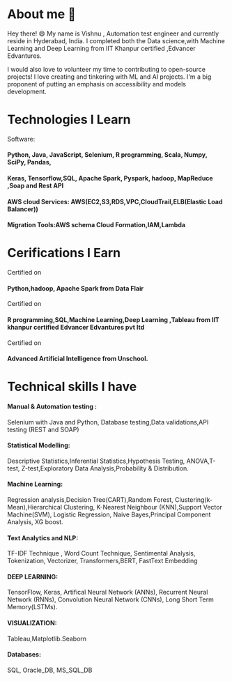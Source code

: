 # About me  👋

Hey there! 😄 My name is Vishnu , Automation test engineer and currently reside in Hyderabad, India. I completed both the Data science,with Machine Learning and Deep Learning from IIT Khanpur certified ,Edvancer Edvantures.

I would also love to volunteer my time to contributing to open-source projects! I love creating and tinkering with ML and AI projects. I'm a big proponent of putting an emphasis on accessibility and models development.

# Technologies I Learn

Software:
#### Python, Java, JavaScript, Selenium, R programming, Scala, Numpy, SciPy, Pandas,
#### Keras, Tensorflow,SQL, Apache Spark, Pyspark, hadoop, MapReduce ,Soap and Rest API
#### AWS cloud Services: AWS(EC2,S3,RDS,VPC,CloudTrail,ELB(Elastic Load Balancer))
#### Migration Tools:AWS schema Cloud Formation,IAM,Lambda

# Cerifications I Earn

Certified on 
#### Python,hadoop, Apache Spark from Data Flair
Certified on 
#### R programming,SQL,Machine Learning,Deep Learning ,Tableau from IIT khanpur certified Edvancer Edvantures pvt ltd 
Certified on 
#### Advanced Artificial Intelligence from Unschool.

# Technical skills I have

#### Manual & Automation testing : 
Selenium with Java and Python, Database testing,Data validations,API testing (REST and SOAP)
#### Statistical Modelling:
Descriptive Statistics,Inferential Statistics,Hypothesis Testing, ANOVA,T-test, Z-test,Exploratory Data Analysis,Probability & Distribution.
#### Machine Learning:
Regression analysis,Decision Tree(CART),Random Forest, Clustering(k-Mean),Hierarchical Clustering, K-Nearest Neighbour (KNN),Support Vector Machine(SVM), Logistic Regression, Naive Bayes,Principal Component Analysis, XG boost.
#### Text Analytics and NLP:
TF-IDF Technique , Word Count Technique, Sentimental Analysis, Tokenization, Vectorizer, Transformers,BERT, FastText Embedding
#### DEEP LEARNING:
TensorFlow, Keras, Artifical Neural Network (ANNs), Recurrent Neural Network (RNNs), Convolution Neural Network (CNNs), Long Short Term Memory(LSTMs).
#### VISUALIZATION:
Tableau,Matplotlib.Seaborn
#### Databases:
SQL, Oracle_DB, MS_SQL_DB
